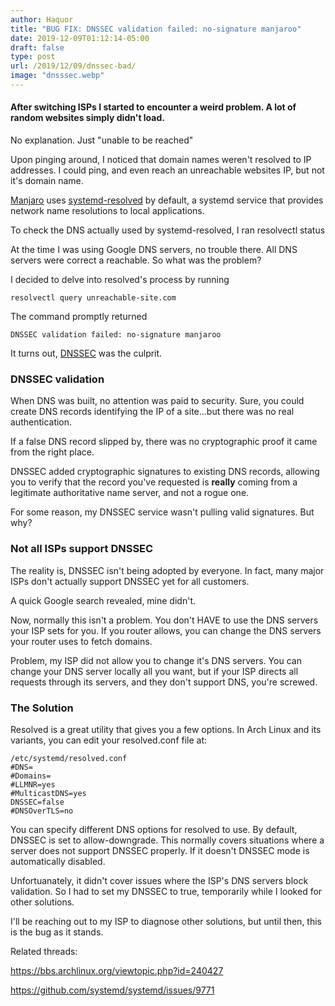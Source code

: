 ```yaml
---
author: Haquor
title: "BUG FIX: DNSSEC validation failed: no-signature manjaroo"
date: 2019-12-09T01:12:14-05:00
draft: false
type: post
url: /2019/12/09/dnssec-bad/
image: "dnsssec.webp"
---
```


#### After switching ISPs I started to encounter a weird problem. A lot of random websites simply didn't load.

No explanation. Just "unable to be reached"

Upon pinging around, I noticed that domain names weren't resolved to IP addresses. I could ping, and even reach an unreachable websites IP, but not it's domain name.

[Manjaro](https://en.wikipedia.org/wiki/Manjaro) uses [systemd-resolved](https://wiki.archlinux.org/index.php/Systemd-resolved) by default, a systemd service that provides network name resolutions to local applications.

To check the DNS actually used by systemd-resolved, I ran
resolvectl status

At the time I was using Google DNS servers, no trouble there. All DNS servers were correct a reachable. So what was the problem?

I decided to delve into resolved's process by running

    resolvectl query unreachable-site.com
The command promptly returned

    DNSSEC validation failed: no-signature manjaroo

It turns out, [DNSSEC](https://blog.cloudflare.com/dnssec-an-introduction/) was the culprit.

<!--more-->

### DNSSEC validation

When DNS was built, no attention was paid to security. Sure, you could create DNS records identifying the IP of a site...but there was no real authentication.

If a false DNS record slipped by, there was no cryptographic proof it came from the right place.

DNSSEC added cryptographic signatures to existing DNS records, allowing  you to verify that the record you've requested is **really** coming from a legitimate authoritative name server, and not a rogue one. 

For some reason, my DNSSEC service wasn't pulling valid signatures.
But why?

### Not all ISPs support DNSSEC

The reality is, DNSSEC isn't being adopted by everyone.
In fact, many major ISPs don't actually support DNSSEC yet for all customers.

A quick Google search revealed, mine didn't.

Now, normally this isn't a problem. You don't HAVE to use the DNS servers your ISP sets for you. If you router allows, you can change the DNS servers your router uses to fetch domains.

Problem, my ISP did not allow you to change it's DNS servers.
You can change your DNS server locally all you want, but if your ISP directs all requests through its servers, and they don't support DNS, you're screwed.

### The Solution

Resolved is a great utility that gives you a few options. In Arch Linux and its variants, you can edit your resolved.conf file at:

    /etc/systemd/resolved.conf
    #DNS=
    #Domains=
    #LLMNR=yes
    #MulticastDNS=yes
    DNSSEC=false
    #DNSOverTLS=no

You can specify different DNS options for resolved to use.
By default, DNSSEC is set to allow-downgrade. This normally covers situations where a server does not support DNSSEC properly. If it doesn't DNSSEC mode is automatically disabled.

Unfortuanately, it didn't cover issues where the ISP's DNS servers block validation. So I had to set my DNSSEC to true, temporarily while I looked for other solutions.

I'll be reaching out to my ISP to diagnose other solutions, but until then, this is the bug as it stands.

Related threads:

https://bbs.archlinux.org/viewtopic.php?id=240427

https://github.com/systemd/systemd/issues/9771